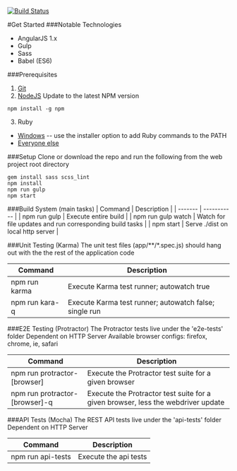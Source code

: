 [![Build Status](http://tfs:8080/tfs/MayoClinic/_apis/public/build/definitions/bdf4d5db-f911-44d8-8e1f-af0cae720b80/536/badge)](http://tfs/tfs/MayoClinic/Mayo%20Open%20Developer%20Network_Git/_git/mc-web-blueprint?path=%2F&version=GBmaster&_a=contents)

#Get Started
###Notable Technologies
- AngularJS 1.x
- Gulp
- Sass
- Babel (ES6)

###Prerequisites
1. [Git](https://git-scm.com/downloads)
2. [NodeJS](https://nodejs.org/en/)
Update to the latest NPM version
  ```
  npm install -g npm
  ```
3. Ruby
  - [Windows](http://rubyinstaller.org/) -- use the installer option to add Ruby commands to the PATH
  - [Everyone else](https://www.ruby-lang.org/en/)

###Setup
Clone or download the repo and run the following from the web project root directory

```
gem install sass scss_lint
npm install
npm run gulp
npm start
```

###Build System (main tasks)
|  Command  |  Description  |
|  -------  |  -----------  |
|  npm run gulp  |  Execute entire build  |
|  npm run gulp watch  |  Watch for file updates and run corresponding build tasks  |
|  npm start  |  Serve ./dist on local http server  |


###Unit Testing (Karma)
The unit test files (app/\*\*/\*.spec.js) should hang out with the the rest of the application code

|  Command  |  Description  |
|  -------  |  -----------  |
|  npm run karma  |  Execute Karma test runner;  autowatch true  |
|  npm run kara-q  |  Execute Karma test runner;  autowatch false;  single run  |


###E2E Testing (Protractor)
The Protractor tests live under the 'e2e-tests' folder
Dependent on HTTP Server
Available browser configs: firefox, chrome, ie, safari

|  Command  |  Description  |
|  -------  |  -----------  |
|  npm run protractor-[browser]  |  Execute the Protractor test suite for a given browser  |
|  npm run protractor-[browser]-q  |  Execute the Protractor test suite for a given browser, less the webdriver update  |


###API Tests (Mocha)
The REST API tests live under the 'api-tests' folder
Dependent on HTTP Server

|  Command  |  Description  |
|  -------  |  -----------  |
|  npm run api-tests  |  Execute the api tests  |
